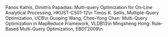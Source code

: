 Panos Kalnis, Dimitris Papadias: Multi-query Optimization for On-Line Analytical Processing, HKUST-CS01-12\n
Timos K. Sellis, Multiple-Query Optimization, UCB\n
Guoping Wang, Chee-Yong Chan: Multi-Query Optimization in MapReduce Framework, VLDB13\n
Mingsheng Hong: Rule-Based Multi-Query Optimization, EBDT2009\n
